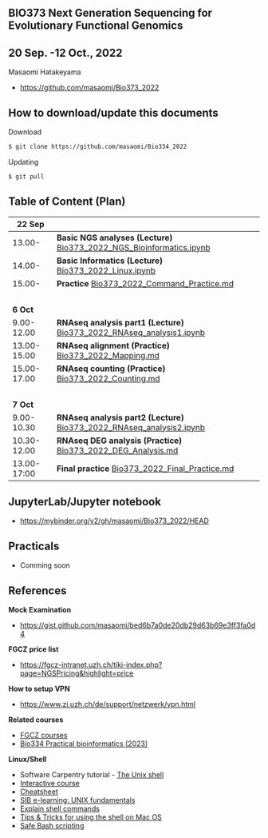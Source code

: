 ## BIO373 Next Generation Sequencing for Evolutionary Functional Genomics

## 20 Sep. -12 Oct., 2022

Masaomi Hatakeyama
- https://github.com/masaomi/Bio373_2022

## How to download/update this documents

Download
```bash
$ git clone https://github.com/masaomi/Bio334_2022
```

Updating
```bash
$ git pull
```

## Table of Content (Plan)

**22 Sep** | &nbsp; 
-------|-------
13.00- | **Basic NGS analyses (Lecture)** [Bio373_2022_NGS_Bioinformatics.ipynb](Bio373_2022_NGS_Bioinformatics.ipynb)
14.00- | **Basic Informatics (Lecture)** [Bio373_2022_Linux.ipynb](Bio373_2022_Linux.ipynb)
15.00- | **Practice** [Bio373_2022_Command_Practice.md](https://gist.github.com/masaomi/999d1177c00116e61909220c1d40e32e)
 &nbsp;| &nbsp;
**6 Oct**   | &nbsp; 
9.00-12.00  | **RNAseq analysis part1 (Lecture)** [Bio373_2022_RNAseq_analysis1.ipynb](Bio373_2022_RNAseq_analysis1.ipynb)
13.00-15.00 | **RNAseq alignment (Practice)** [Bio373_2022_Mapping.md](https://gist.github.com/masaomi/04dd8130fc086de3fa4a3fd73cde8756)
15.00-17.00 | **RNAseq counting (Practice)** [Bio373_2022_Counting.md](https://gist.github.com/masaomi/d85c2ac644f8073804c1b8afee84f4ea)
 &nbsp;| &nbsp;
**7 Oct**   | &nbsp; 
9.00-10.30  | **RNAseq analysis part2 (Lecture)** [Bio373_2022_RNAseq_analysis2.ipynb](Bio373_2022_RNAseq_analysis2.ipynb)
10.30-12.00 | **RNAseq DEG analysis (Practice)** [Bio373_2022_DEG_Analysis.md](https://gist.github.com/masaomi/b144d85ff09e16e3ea09c8abb6b6372d)
13.00-17:00 | **Final practice** [Bio373_2022_Final_Practice.md](https://gist.github.com/masaomi/e9029b26b08b00f8d909ba0a06b4bfe0)

## JupyterLab/Jupyter notebook

* https://mybinder.org/v2/gh/masaomi/Bio373_2022/HEAD

## Practicals
- Comming soon

## References

**Mock Examination**
* https://gist.github.com/masaomi/bed6b7a0de20db29d63b69e3ff3fa0d4

**FGCZ price list**
* https://fgcz-intranet.uzh.ch/tiki-index.php?page=NGSPricing&highlight=price

**How to setup VPN**

* https://www.zi.uzh.ch/de/support/netzwerk/vpn.html

**Related courses**

* [FGCZ courses](https://fgcz.ch/education.html)
* [Bio334 Practical bioinformatics (2023)](https://studentservices.uzh.ch/uzh/anonym/vvz/?sap-language=EN&sap-ui-language=EN#/details/2022/004/SM/50628703)

**Linux/Shell**  
- Software Carpentry tutorial - [The Unix shell](http://swcarpentry.github.io/shell-novice)   
- [Interactive course](http://www.learnshell.org/)  
- [Cheatsheet](https://github.com/swcarpentry/boot-camps/blob/master/shell/shell_cheatsheet.md)  
- [SIB e-learning: UNIX fundamentals](http://edu.isb-sib.ch/pluginfile.php/2878/mod_resource/content/3/couselab-html/content.html)  
- [Explain shell commands](http://explainshell.com/)   
- [Tips & Tricks for using the shell on Mac OS](http://furbo.org/2014/09/03/the-terminal/)  
- [Safe Bash scripting](http://robertmuth.blogspot.ch/2012/08/better-bash-scripting-in-15-minutes.html)



